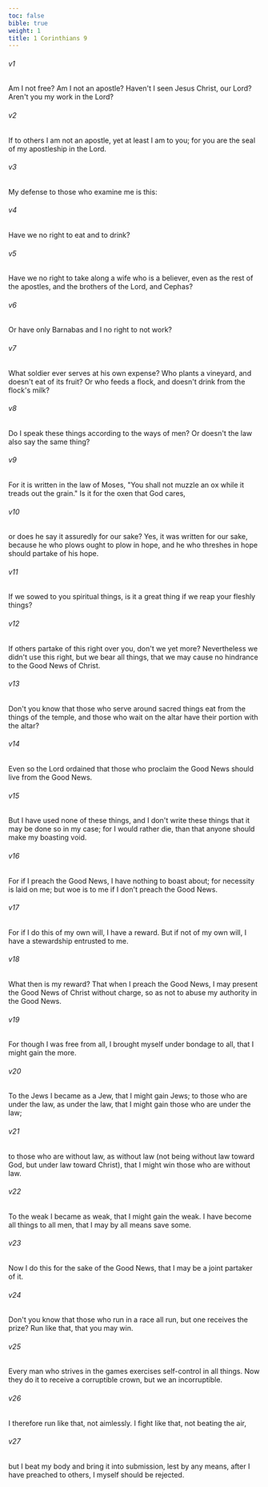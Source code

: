 ```yaml
---
toc: false
bible: true
weight: 1
title: 1 Corinthians 9
---
```




###### v1 
Am I not free? Am I not an apostle? Haven't I seen Jesus Christ, our Lord? Aren't you my work in the Lord? 

###### v2 
If to others I am not an apostle, yet at least I am to you; for you are the seal of my apostleship in the Lord. 

###### v3 
My defense to those who examine me is this: 

###### v4 
Have we no right to eat and to drink? 

###### v5 
Have we no right to take along a wife who is a believer, even as the rest of the apostles, and the brothers of the Lord, and Cephas? 

###### v6 
Or have only Barnabas and I no right to not work? 

###### v7 
What soldier ever serves at his own expense? Who plants a vineyard, and doesn't eat of its fruit? Or who feeds a flock, and doesn't drink from the flock's milk? 

###### v8 
Do I speak these things according to the ways of men? Or doesn't the law also say the same thing? 

###### v9 
For it is written in the law of Moses, "You shall not muzzle an ox while it treads out the grain." Is it for the oxen that God cares, 

###### v10 
or does he say it assuredly for our sake? Yes, it was written for our sake, because he who plows ought to plow in hope, and he who threshes in hope should partake of his hope. 

###### v11 
If we sowed to you spiritual things, is it a great thing if we reap your fleshly things? 

###### v12 
If others partake of this right over you, don't we yet more? Nevertheless we didn't use this right, but we bear all things, that we may cause no hindrance to the Good News of Christ. 

###### v13 
Don't you know that those who serve around sacred things eat from the things of the temple, and those who wait on the altar have their portion with the altar? 

###### v14 
Even so the Lord ordained that those who proclaim the Good News should live from the Good News. 

###### v15 
But I have used none of these things, and I don't write these things that it may be done so in my case; for I would rather die, than that anyone should make my boasting void. 

###### v16 
For if I preach the Good News, I have nothing to boast about; for necessity is laid on me; but woe is to me if I don't preach the Good News. 

###### v17 
For if I do this of my own will, I have a reward. But if not of my own will, I have a stewardship entrusted to me. 

###### v18 
What then is my reward? That when I preach the Good News, I may present the Good News of Christ without charge, so as not to abuse my authority in the Good News. 

###### v19 
For though I was free from all, I brought myself under bondage to all, that I might gain the more. 

###### v20 
To the Jews I became as a Jew, that I might gain Jews; to those who are under the law, as under the law, that I might gain those who are under the law; 

###### v21 
to those who are without law, as without law (not being without law toward God, but under law toward Christ), that I might win those who are without law. 

###### v22 
To the weak I became as weak, that I might gain the weak. I have become all things to all men, that I may by all means save some. 

###### v23 
Now I do this for the sake of the Good News, that I may be a joint partaker of it. 

###### v24 
Don't you know that those who run in a race all run, but one receives the prize? Run like that, that you may win. 

###### v25 
Every man who strives in the games exercises self-control in all things. Now they do it to receive a corruptible crown, but we an incorruptible. 

###### v26 
I therefore run like that, not aimlessly. I fight like that, not beating the air, 

###### v27 
but I beat my body and bring it into submission, lest by any means, after I have preached to others, I myself should be rejected.
